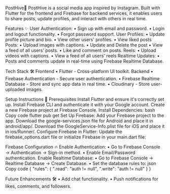 PostHive📸
PostHive is a social media app inspired by Instagram. Built with Flutter for the frontend and Firebase for backend services, it enables users to share posts, update profiles, and interact with others in real time.

Features ✨
User Authentication: 
•	Sign up with email and password.
•	Login and logout functionality.
•	Forgot password support.
User Profiles:
•	Update profile picture and bio.
•	View other users' profiles.
•	View liked posts
Posts:
•	Upload images with captions.
•	Update and Delete the post
•	View a feed of all users' posts.
•	Like and comment on posts.
Reels:
•	Upload videos with captions.
•	View a feed of all users' reels
Realtime Updates:
•	Posts and comments update in real-time using Firebase Realtime Database.

Tech Stack 🛠️
  Frontend
•	Flutter - Cross-platform UI toolkit.
  Backend
•	Firebase Authentication - Secure user authentication.
•	Firebase Realtime Database - Store and sync app data in real time.
•	Cloudinary - Store user-uploaded images.
 
Setup Instructions 🚀
  Prerequisites
    Install Flutter and ensure it's correctly set up.
    Install Firebase CLI and authenticate it with your Google account.
    Create a new Firebase project at Firebase Console.
  Install Dependencies:
    bash Copy code
        flutter pub get
  Set Up Firebase:
      Add your Firebase project to the app.
      Download the google-services.json file for Android and place it in android/app/.
      Download the GoogleService-Info.plist file for iOS and place it in ios/Runner/.
      Configure Firebase in Flutter: Update the firebase_options.dart file or initialize Firebase in your main.dart file:

Firebase Configuration 🔥
  Enable Authentication:
•	Go to Firebase Console → Authentication → Sign-in method.
•	Enable Email/Password authentication.
  Enable Realtime Database:
•	Go to Firebase Console → Realtime Database → Create Database.
•	Set the database rules to:
            json
            Copy code
                  {
                    "rules": {
                    ".read": "auth != null",
                    ".write": "auth != null"
                     }
                  }

 

Future Enhancements 🛠️
•	Add chat functionality.
•	Push notifications for likes, comments, and followers.



